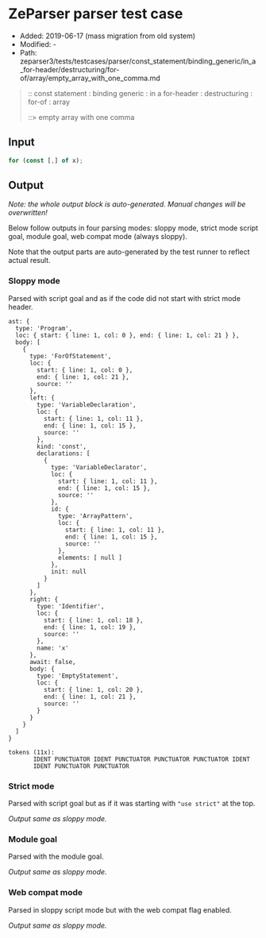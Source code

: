 # ZeParser parser test case

- Added: 2019-06-17 (mass migration from old system)
- Modified: -
- Path: zeparser3/tests/testcases/parser/const_statement/binding_generic/in_a_for-header/destructuring/for-of/array/empty_array_with_one_comma.md

> :: const statement : binding generic : in a for-header : destructuring : for-of : array
>
> ::> empty array with one comma

## Input

`````js
for (const [,] of x);
`````

## Output

_Note: the whole output block is auto-generated. Manual changes will be overwritten!_

Below follow outputs in four parsing modes: sloppy mode, strict mode script goal, module goal, web compat mode (always sloppy).

Note that the output parts are auto-generated by the test runner to reflect actual result.

### Sloppy mode

Parsed with script goal and as if the code did not start with strict mode header.

`````
ast: {
  type: 'Program',
  loc: { start: { line: 1, col: 0 }, end: { line: 1, col: 21 } },
  body: [
    {
      type: 'ForOfStatement',
      loc: {
        start: { line: 1, col: 0 },
        end: { line: 1, col: 21 },
        source: ''
      },
      left: {
        type: 'VariableDeclaration',
        loc: {
          start: { line: 1, col: 11 },
          end: { line: 1, col: 15 },
          source: ''
        },
        kind: 'const',
        declarations: [
          {
            type: 'VariableDeclarator',
            loc: {
              start: { line: 1, col: 11 },
              end: { line: 1, col: 15 },
              source: ''
            },
            id: {
              type: 'ArrayPattern',
              loc: {
                start: { line: 1, col: 11 },
                end: { line: 1, col: 15 },
                source: ''
              },
              elements: [ null ]
            },
            init: null
          }
        ]
      },
      right: {
        type: 'Identifier',
        loc: {
          start: { line: 1, col: 18 },
          end: { line: 1, col: 19 },
          source: ''
        },
        name: 'x'
      },
      await: false,
      body: {
        type: 'EmptyStatement',
        loc: {
          start: { line: 1, col: 20 },
          end: { line: 1, col: 21 },
          source: ''
        }
      }
    }
  ]
}

tokens (11x):
       IDENT PUNCTUATOR IDENT PUNCTUATOR PUNCTUATOR PUNCTUATOR IDENT
       IDENT PUNCTUATOR PUNCTUATOR
`````

### Strict mode

Parsed with script goal but as if it was starting with `"use strict"` at the top.

_Output same as sloppy mode._

### Module goal

Parsed with the module goal.

_Output same as sloppy mode._

### Web compat mode

Parsed in sloppy script mode but with the web compat flag enabled.

_Output same as sloppy mode._
